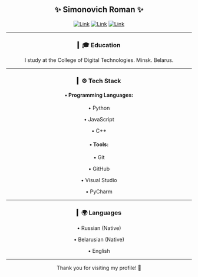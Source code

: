 
<div align="center">
  
  <h2>✨ Simonovich Roman ✨</h2>
  
</div>

<div align="center">
  
[![Link](https://img.shields.io/badge/discord-roma09099-blue?style=for-the-badge&color=%2300b2ff)](https://discordapp.com/users/roma09099/) 
  [![Link](https://img.shields.io/badge/github-roma9302-blue?style=for-the-badge&color=%234925bb)](mailto:dev.dionisiu.brovka@gmail.com)
  [![Link](https://img.shields.io/badge/email-rozetka%40gmail.com-green?style=for-the-badge)](mailto:rozetka33376@gmail.com)
  
--- 

### ▎🎓 Education

I study at the College of Digital Technologies. Minsk. Belarus.

---

### ▎⚙️ Tech Stack

#### • Programming Languages:

  • Python

  • JavaScript

  • C++

#### • Tools:

  • Git

  • GitHub

  • Visual Studio

  • PyCharm

---

### ▎🌍 Languages

• Russian (Native)

• Belarusian (Native)

• English

---

Thank you for visiting my profile! 🚀
